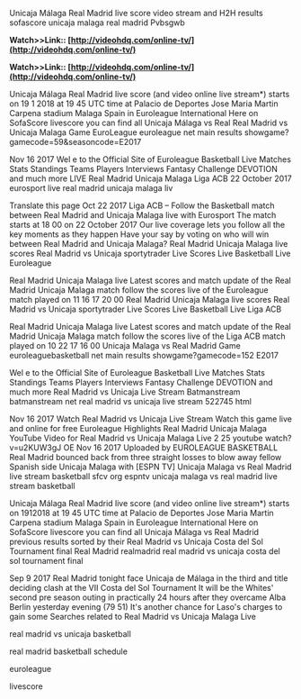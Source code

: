 Unicaja Málaga Real Madrid live score video stream and H2H results sofascore unicaja malaga real madrid Pvbsgwb

**Watch>>Link:: [http://videohdq.com/online-tv/](http://videohdq.com/online-tv/)**

**Watch>>Link:: [http://videohdq.com/online-tv/](http://videohdq.com/online-tv/)**

Unicaja Málaga Real Madrid live score (and video online live stream*) starts on 19 1 2018 at 19 45 UTC time at Palacio de Deportes Jose Maria Martin Carpena stadium Malaga Spain in Euroleague International Here on SofaScore livescore you can find all Unicaja Málaga vs Real 
Real Madrid vs Unicaja Malaga Game EuroLeague
 euroleague net main results showgame?gamecode=59&seasoncode=E2017

Nov 16 2017 Wel e to the Official Site of Euroleague Basketball Live Matches Stats Standings Teams Players Interviews Fantasy Challenge DEVOTION and much more 
LIVE Real Madrid Unicaja Malaga Liga ACB 22 October 2017 
 eurosport live real madrid unicaja malaga liv 

Translate this page
Oct 22 2017 Liga ACB – Follow the Basketball match between Real Madrid and Unicaja Malaga live with Eurosport The match starts at 18 00 on 22 October 2017 Our live coverage lets you follow all the key moments as they happen Have your say by voting on who will win between Real Madrid and Unicaja Malaga?
Real Madrid Unicaja Malaga live scores Real Madrid vs Unicaja 
 sportytrader Live Scores Live Basketball Live Euroleague

Real Madrid Unicaja Malaga live Latest scores and match update of the Real Madrid Unicaja Malaga match follow the scores live of the Euroleague match played on 11 16 17 20 00 
Real Madrid Unicaja Malaga live scores Real Madrid vs Unicaja 
 sportytrader Live Scores Live Basketball Live Liga ACB

Real Madrid Unicaja Malaga live Latest scores and match update of the Real Madrid Unicaja Malaga match follow the scores live of the Liga ACB match played on 10 22 17 16 00 
Unicaja Malaga vs Real Madrid Game
 euroleaguebasketball net main results showgame?gamecode=152 E2017

Wel e to the Official Site of Euroleague Basketball Live Matches Stats Standings Teams Players Interviews Fantasy Challenge DEVOTION and much more 
Real Madrid vs Unicaja Live Stream Batmanstream 
 batmanstream net real madrid vs unicaja live stream 522745 html

Nov 16 2017 Watch Real Madrid vs Unicaja Live Stream Watch this game live and online for free Euroleague 
Highlights Real Madrid Unicaja Malaga YouTube
Video for Real Madrid vs Unicaja Malaga Live
 2 25
 youtube watch?v=u2KUW3gJ OE
Nov 16 2017 Uploaded by EUROLEAGUE BASKETBALL
Real Madrid bounced back from three straight losses to blow away fellow Spanish side Unicaja Malaga with 
[ESPN TV] Unicaja Malaga vs Real Madrid live stream basketball 
 sfcv org espntv unicaja malaga vs real madrid live stream basketball

Unicaja Málaga Real Madrid live score (and video online live stream*) starts on 1912018 at 19 45 UTC time at Palacio de Deportes Jose Maria Martin Carpena stadium Malaga Spain in Euroleague International Here on SofaScore livescore you can find all Unicaja Málaga vs Real Madrid previous results sorted by their 
Real Madrid vs Unicaja Costa del Sol Tournament final Real Madrid 
 realmadrid real madrid vs unicaja costa del sol tournament final

Sep 9 2017 Real Madrid tonight face Unicaja de Málaga in the third and title deciding clash at the VII Costa del Sol Tournament It will be the Whites' second pre season outing in practically 24 hours after they overcame Alba Berlin yesterday evening (79 51) It's another chance for Laso's charges to gain some 
Searches related to Real Madrid vs Unicaja Malaga Live

real madrid vs unicaja basketball

real madrid basketball schedule

euroleague

livescore